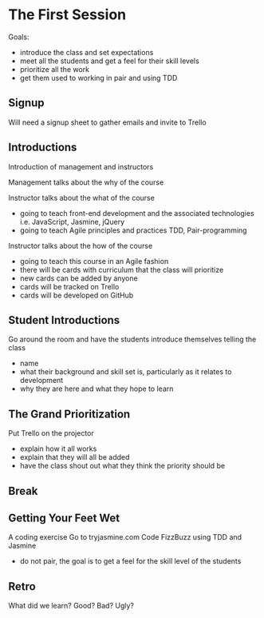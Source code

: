 The First Session
=================

Goals:
- introduce the class and set expectations
- meet all the students and get a feel for their skill levels
- prioritize all the work
- get them used to working in pair and using TDD

Signup
------
Will need a signup sheet to gather emails and invite to Trello

Introductions
-------------
Introduction of management and instructors

Management talks about the why of the course

Instructor talks about the what of the course
  - going to teach front-end development and the associated technologies
    i.e. JavaScript, Jasmine, jQuery
  - going to teach Agile principles and practices
    TDD, Pair-programming

Instructor talks about the how of the course
  - going to teach this course in an Agile fashion
  - there will be cards with curriculum that the class will prioritize
  - new cards can be added by anyone
  - cards will be tracked on Trello
  - cards will be developed on GitHub

Student Introductions
---------------------
Go around the room and have the students introduce themselves telling the class
  - name
  - what their background and skill set is, particularly as it relates to development
  - why they are here and what they hope to learn

The Grand Prioritization
------------------------
Put Trello on the projector
  - explain how it all works
  - explain that they will all be added
  - have the class shout out what they think the priority should be

Break
-----

Getting Your Feet Wet
---------------------
A coding exercise
Go to tryjasmine.com
Code FizzBuzz using TDD and Jasmine
  - do not pair, the goal is to get a feel for the skill level of the students

Retro
-----
What did we learn?
Good? Bad? Ugly?
